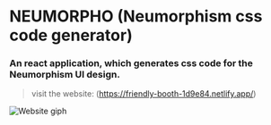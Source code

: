 # NEUMORPHO (Neumorphism css code generator)

### An react application, which generates css code for the Neumorphism UI design.

> visit the website: (https://friendly-booth-1d9e84.netlify.app/)

![Website giph](https://media.giphy.com/media/2CYLIsc5KXl1FRKjch/giphy.gif)
